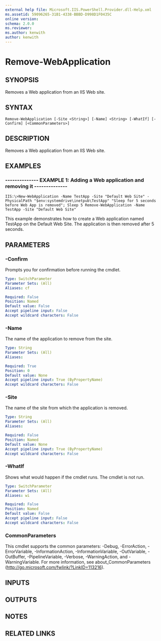```yaml
---
external help file: Microsoft.IIS.PowerShell.Provider.dll-Help.xml
ms.assetid: 59096265-31B1-4338-BBBD-D998D1F0435C
online version: 
schema: 2.0.0
ms.reviewer:
ms.author: kenwith
author: kenwith
---
```


# Remove-WebApplication

## SYNOPSIS
Removes a Web application from an IIS Web site.

## SYNTAX

```
Remove-WebApplication [-Site <String>] [-Name] <String> [-WhatIf] [-Confirm] [<CommonParameters>]
```

## DESCRIPTION
Removes a Web application from an IIS Web site.

## EXAMPLES

### -------------- EXAMPLE 1: Adding a Web application and removing it --------------
```
IIS:\>New-WebApplication -Name TestApp -Site "Default Web Site" -PhysicalPath "$env:systemdrive\inetpub\TestApp" "Sleep for 5 seconds before Web App is removed"; Sleep 5 Remove-WebApplication -Name TestApp -Site "Default Web Site"
```

This example demonstrates how to create a Web application named TestApp on the Default Web Site.
The application is then removed after 5 seconds.

## PARAMETERS

### -Confirm
Prompts you for confirmation before running the cmdlet.

```yaml
Type: SwitchParameter
Parameter Sets: (All)
Aliases: cf

Required: False
Position: Named
Default value: False
Accept pipeline input: False
Accept wildcard characters: False
```

### -Name
The name of the application to remove from the site.

```yaml
Type: String
Parameter Sets: (All)
Aliases: 

Required: True
Position: 0
Default value: None
Accept pipeline input: True (ByPropertyName)
Accept wildcard characters: False
```

### -Site
The name of the site from which the application is removed.

```yaml
Type: String
Parameter Sets: (All)
Aliases: 

Required: False
Position: Named
Default value: None
Accept pipeline input: True (ByPropertyName)
Accept wildcard characters: False
```

### -WhatIf
Shows what would happen if the cmdlet runs.
The cmdlet is not run.

```yaml
Type: SwitchParameter
Parameter Sets: (All)
Aliases: wi

Required: False
Position: Named
Default value: False
Accept pipeline input: False
Accept wildcard characters: False
```

### CommonParameters
This cmdlet supports the common parameters: -Debug, -ErrorAction, -ErrorVariable, -InformationAction, -InformationVariable, -OutVariable, -OutBuffer, -PipelineVariable, -Verbose, -WarningAction, and -WarningVariable. For more information, see about_CommonParameters (http://go.microsoft.com/fwlink/?LinkID=113216).

## INPUTS

## OUTPUTS

## NOTES

## RELATED LINKS


